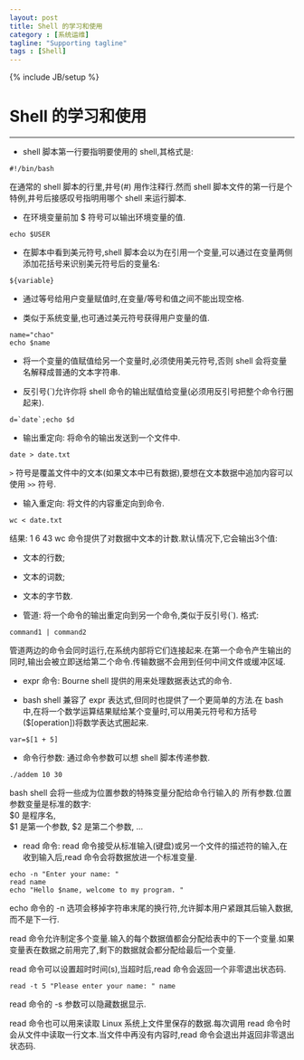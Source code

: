 ```yaml
---
layout: post
title: Shell 的学习和使用
category : [系统运维]
tagline: "Supporting tagline"
tags : [Shell]
---
```

{% include JB/setup %}
# Shell 的学习和使用 
---



<!--break--> 

- shell 脚本第一行要指明要使用的 shell,其格式是: 
``` 
#!/bin/bash
``` 
在通常的 shell 脚本的行里,井号(#) 用作注释行.然而 shell 脚本文件的第一行是个特例,井号后接感叹号指明用哪个 shell 来运行脚本. 


- 在环境变量前加 $ 符号可以输出环境变量的值. 
``` 
echo $USER
```

- 在脚本中看到美元符号,shell 脚本会以为在引用一个变量,可以通过在变量两侧添加花括号来识别美元符号后的变量名: 
``` 
${variable} 
``` 

- 通过等号给用户变量赋值时,在变量/等号和值之间不能出现空格. 

- 类似于系统变量,也可通过美元符号获得用户变量的值. 
``` 
name="chao" 
echo $name 
```

- 将一个变量的值赋值给另一个变量时,必须使用美元符号,否则 shell 会将变量名解释成普通的文本字符串. 

- 反引号(`)允许你将 shell 命令的输出赋值给变量(必须用反引号把整个命令行圈起来). 
``` 
d=`date`;echo $d 
``` 

- 输出重定向: 将命令的输出发送到一个文件中. 
``` 
date > date.txt 
``` 
`>` 符号是覆盖文件中的文本(如果文本中已有数据),要想在文本数据中追加内容可以使用 `>>` 符号. 

- 输入重定向: 将文件的内容重定向到命令. 
``` 
wc < date.txt 
``` 
结果: 1  6 43 
wc 命令提供了对数据中文本的计数.默认情况下,它会输出3个值: 
- 文本的行数;
- 文本的词数;
- 文本的字节数. 

- 管道: 将一个命令的输出重定向到另一个命令,类似于反引号(`). 格式: 
``` 
command1 | command2 
``` 
管道两边的命令会同时运行,在系统内部将它们连接起来.在第一个命令产生输出的同时,输出会被立即送给第二个命令.传输数据不会用到任何中间文件或缓冲区域. 

- expr 命令: Bourne shell 提供的用来处理数据表达式的命令. 

- bash shell 兼容了 expr 表达式,但同时也提供了一个更简单的方法.在 bash 中,在将一个数学运算结果赋给某个变量时,可以用美元符号和方括号($[operation])将数学表达式圈起来. 
``` 
var=$[1 + 5] 
``` 

- 命令行参数: 通过命令参数可以想 shell 脚本传递参数. 
``` 
./addem 10 30 
``` 
bash shell 会将一些成为位置参数的特殊变量分配给命令行输入的
所有参数.位置参数变量是标准的数字:  
$0 是程序名,  
$1 是第一个参数, 
$2 是第二个参数, 
... 

- read 命令: read 命令接受从标准输入(键盘)或另一个文件的描述符的输入,在收到输入后,read 命令会将数据放进一个标准变量. 
``` 
echo -n "Enter your name: " 
read name 
echo "Hello $name, welcome to my program. " 
``` 
echo 命令的 -n 选项会移掉字符串末尾的换行符,允许脚本用户紧跟其后输入数据,而不是下一行. 

read 命令允许制定多个变量.输入的每个数据值都会分配给表中的下一个变量.如果变量表在数据之前用完了,剩下的数据就会都分配给最后一个变量. 

read 命令可以设置超时时间(s),当超时后,read 命令会返回一个非零退出状态码. 
``` 
read -t 5 "Please enter your name: " name 
``` 
read 命令的 -s 参数可以隐藏数据显示. 

read 命令也可以用来读取 Linux 系统上文件里保存的数据.每次调用 read 命令时会从文件中读取一行文本.当文件中再没有内容时,read 命令会退出并返回非零退出状态码. 














